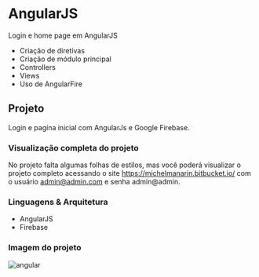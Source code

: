# AngularJS
Login e home page em AngularJS
- Criação de diretivas
- Criação de módulo principal 
- Controllers 
- Views
- Uso de AngularFire

## Projeto
Login e pagína inicial com AngularJs e Google Firebase.

### Visualização completa do projeto
No projeto falta algumas folhas de estilos, mas você poderá visualizar o projeto completo acessando o site https://michelmanarin.bitbucket.io/ com o usuário admin@admin.com e senha admin@admin.

### Linguagens & Arquitetura
- AngularJS
- Firebase

### Imagem do projeto
![angular](https://user-images.githubusercontent.com/6588753/42546239-e85006ba-8492-11e8-8849-16739818f241.png)


